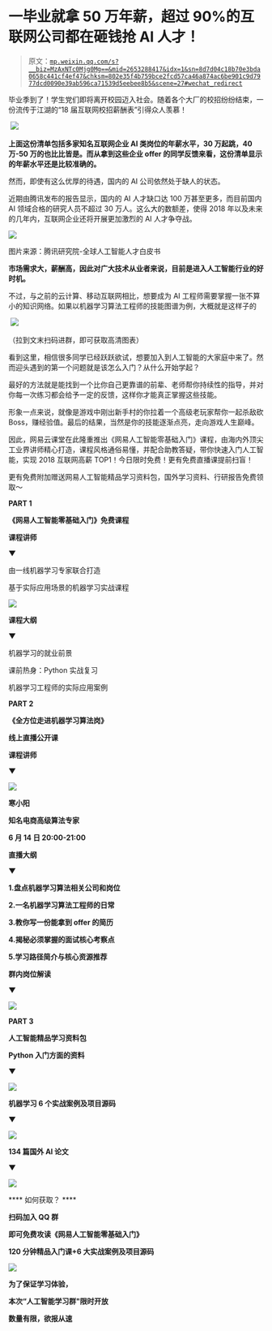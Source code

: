 # 一毕业就拿 50 万年薪，超过 90%的互联网公司都在砸钱抢 AI 人才！

> 原文：[`mp.weixin.qq.com/s?__biz=MzAxNTc0Mjg0Mg==&mid=2653288417&idx=1&sn=8d7d04c18b70e3bda0658c441cf4ef47&chksm=802e35f4b759bce2fcd57ca46a874ac6be901c9d7977dcd0090e39ab596ca71539d5eebee8b5&scene=27#wechat_redirect`](http://mp.weixin.qq.com/s?__biz=MzAxNTc0Mjg0Mg==&mid=2653288417&idx=1&sn=8d7d04c18b70e3bda0658c441cf4ef47&chksm=802e35f4b759bce2fcd57ca46a874ac6be901c9d7977dcd0090e39ab596ca71539d5eebee8b5&scene=27#wechat_redirect)

毕业季到了！学生党们即将离开校园迈入社会。随着各个大厂的校招纷纷结束，一份流传于江湖的“18 届互联网校招薪酬表”引得众人羡慕！

 ![](img/b461b3e3246ea984091e8dcdb8da061b.png)

**上面这份清单包括多家知名互联网企业 AI 类岗位的年薪水平，30 万起跳，40 万-50 万的也比比皆是。而从拿到这些企业 offer 的同学反馈来看，这份清单显示的年薪水平还是比较准确的。**

然而，即使有这么优厚的待遇，国内的 AI 公司依然处于缺人的状态。

近期由腾讯发布的报告显示，国内的 AI 人才缺口达 100 万甚至更多，而目前国内 AI 领域合格的研究人员不超过 30 万人。这么大的数额差，使得 2018 年以及未来的几年内，互联网企业还将开展更加激烈的 AI 人才争夺战。

![](img/b6a43e03b7f8ae9d3df832ba0fca147e.png)

图片来源：腾讯研究院-全球人工智能人才白皮书

**市场需求大，薪酬高，因此对广大技术从业者来说，目前是进入人工智能行业的好时机。**

不过，与之前的云计算、移动互联网相比，想要成为 AI 工程师需要掌握一张不算小的知识网络。如果以机器学习算法工程师的技能图谱为例，大概就是这样子的 

 ![](img/6752576d6c7c6c43ead9878ed03f9ee1.png)

（拉到文末扫码进群，即可获取高清图表）

看到这里，相信很多同学已经跃跃欲试，想要加入到人工智能的大家庭中来了。然而迎头遇到的第一个问题就是该怎么入门？从什么开始学起？

最好的方法就是能找到一个比你自己更靠谱的前辈、老师帮你持续性的指导，并对你每一次练习都会给予一定的反馈，这样你才能真正掌握这些技能。

形象一点来说，就像是游戏中刚出新手村的你拉着一个高级老玩家帮你一起杀敌砍 Boss，赚经验值。最后的结果，当然是你的技能逐渐点亮，走向游戏人生巅峰。

因此，网易云课堂在此隆重推出《网易人工智能零基础入门》课程，由海内外顶尖工业界讲师精心打造，课程风格通俗易懂，并配合助教答疑，带你快速入门人工智能，实现 2018 互联网高薪 TOP1！今日限时免费！更有免费直播课提前扫盲！

更有免费附加赠送网易人工智能精品学习资料包，国外学习资料、行研报告免费领取～

**PART 1**

**《网易人工智能零基础入门》免费课程**

**课程讲师**

**▼**

由一线机器学习专家联合打造

基于实际应用场景的机器学习实战课程

![](img/0dd6bd5f0bac78af3409d762e314780c.png)

**课程大纲**

**▼**

机器学习的就业前景

课前热身：Python 实战复习

机器学习工程师的实际应用案例

**PART 2**

**《全方位走进机器学习算法岗》**

**线上直播公开课**

**课程讲师**

**▼**

**![](img/9018157f92397be4287118193d39af63.png)**

**寒小阳**

**知名电商高级算法专家**

**6 月 14 日 20:00-21:00**

****直播大纲****

******▼******

**1.盘点机器学习算法相关公司和岗位**

**2.一名机器学习算法工程师的日常**

**3.教你写一份能拿到 offer 的简历**

**4.揭秘必须掌握的面试核心考察点**

**5.学习路径简介与核心资源推荐**

****群内岗位解读****

**▼**

**![](img/2089570d4076d029ff38d8dbb992c187.png)**

****PART 3****

****人工智能精品学习资料包****

**Python 入门方面的资料**

****▼****

**![](img/81c117189e9a33fab8f9689e726edcf4.png)**

**机器学习 6 个实战案例及项目源码**

**▼**

**![](img/f83c382128a9be50e00240ba1c50c5cd.png)**

**134 篇国外 AI 论文**

**▼**

**![](img/1a46f7c1dd65f005c3f95ff2eef1df6f.png)**

**** 如何获取？ ****

**扫码加入 QQ 群**

**即可免费攻读《网易人工智能零基础入门》**

**120 分钟精品入门课+6 大实战案例及项目源码**

**![](img/4b4416cd86648f36e029a8bdab7e91e3.png)**

**为了保证学习体验，** 

**本次“人工智能学习群"限时开放**

**数量有限，欲报从速**